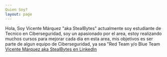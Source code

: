 ```yaml
---
Quien Soy?
layout: page
---
```


Hola, Soy Vicente Márquez "aka StealBytes" actualmente soy  estudiante de Tecnico en Ciberseguridad, soy un apasionado por el area, estoy realizando muchos cursos para mejorar cada dia en esta area, mis objetivos es ser parte de algun equipo de Ciberseguridad, ya sea "Red Team y/o Blue Team <a rel="me" target="_blank" href="https://www.linkedin.com/in/vicente-m%C3%A1rquez-bustos-493a36174/">Vicente Márquez aka StealBytes en LinkedIn</a>
